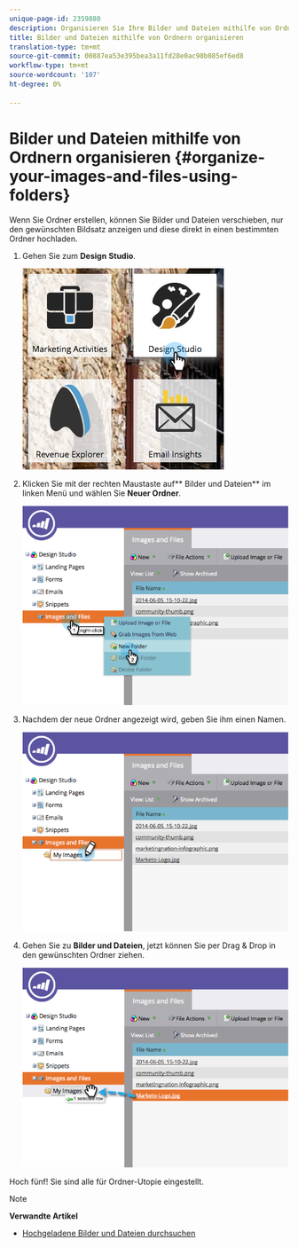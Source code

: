 ```yaml
---
unique-page-id: 2359880
description: Organisieren Sie Ihre Bilder und Dateien mithilfe von Ordnern - MarketingTo Docs - Produktdokumentation
title: Bilder und Dateien mithilfe von Ordnern organisieren
translation-type: tm+mt
source-git-commit: 00887ea53e395bea3a11fd28e0ac98b085ef6ed8
workflow-type: tm+mt
source-wordcount: '107'
ht-degree: 0%

---
```



# Bilder und Dateien mithilfe von Ordnern organisieren {#organize-your-images-and-files-using-folders}

Wenn Sie Ordner erstellen, können Sie Bilder und Dateien verschieben, nur den gewünschten Bildsatz anzeigen und diese direkt in einen bestimmten Ordner hochladen.

1. Gehen Sie zum **Design** **Studio**.

   ![](assets/designstudio-7.png)

1. Klicken Sie mit der rechten Maustaste auf** Bilder und Dateien** im linken Menü und wählen Sie **Neuer Ordner**.

   ![](assets/image2014-9-16-11-3a25-3a45.png)

1. Nachdem der neue Ordner angezeigt wird, geben Sie ihm einen Namen.

   ![](assets/image2014-9-16-11-3a25-3a53.png)

1. Gehen Sie zu **Bilder und Dateien**, jetzt können Sie per Drag &amp; Drop in den gewünschten Ordner ziehen.

   ![](assets/image2014-9-16-11-3a26-3a0.png)

Hoch fünf! Sie sind alle für Ordner-Utopie eingestellt.

>[!NOTE]
>
>**Verwandte Artikel**
>
>* [Hochgeladene Bilder und Dateien durchsuchen](search-uploaded-images-and-files.md)

>



